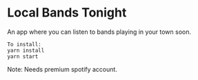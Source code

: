 # Local Bands Tonight

An app where you can listen to bands playing in your town soon.

```
To install:
yarn install
yarn start
```
Note: Needs premium spotify account.
